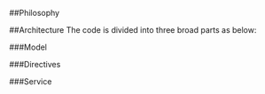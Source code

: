 ##Philosophy

##Architecture
The code is divided into three broad parts as below:

###Model

###Directives

###Service
